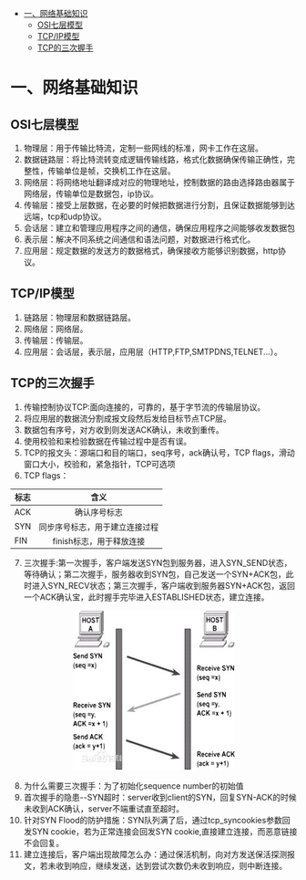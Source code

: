 * [一、网络基础知识](#一、网络基础知识)
    * [OSI七层模型](#OSI七层模型)
    * [TCP/IP模型](#TCP/IP模型)
    * [TCP的三次握手](#TCP的三次握手)
# 一、网络基础知识
## OSI七层模型
1. 物理层：用于传输比特流，定制一些网线的标准，网卡工作在这层。
2. 数据链路层：将比特流转变成逻辑传输线路，格式化数据确保传输正确性，完整性，传输单位是帧，交换机工作在这层。
3. 网络层：将网络地址翻译成对应的物理地址，控制数据的路由选择路由器属于网络层，传输单位是数据包，ip协议。
4. 传输层：接受上层数据，在必要的时候把数据进行分割，且保证数据能够到达远端，tcp和udp协议。
5. 会话层：建立和管理应用程序之间的通信，确保应用程序之间能够收发数据包
6. 表示层：解决不同系统之间通信和语法问题，对数据进行格式化。
7. 应用层：规定数据的发送方的数据格式，确保接收方能够识别数据，http协议。
## TCP/IP模型
1. 链路层：物理层和数据链路层。
2. 网络层：网络层。
3. 传输层：传输层。
4. 应用层：会话层，表示层，应用层（HTTP,FTP,SMTPDNS,TELNET...）。
## TCP的三次握手
1. 传输控制协议TCP:面向连接的，可靠的，基于字节流的传输层协议。
2. 将应用层的数据流分割成报文段然后发给目标节点TCP层。
3. 数据包有序号，对方收到则发送ACK确认，未收到重传。
4. 使用校验和来检验数据在传输过程中是否有误。
5. TCP的报文头：源端口和目的端口，seq序号，ack确认号，TCP flags，滑动窗口大小，校验和，紧急指针，TCP可选项
6. TCP flags：
<div align=center>

标志|含义
---|:--:
ACK|确认序号标志
SYN|同步序号标志，用于建立连接过程
FIN|finish标志，用于释放连接
</div>

7. 三次握手:第一次握手，客户端发送SYN包到服务器，进入SYN_SEND状态，等待确认；第二次握手，服务器收到SYN包，自己发送一个SYN+ACK包，此时进入SYN_RECV状态；第三次握手，客户端收到服务器SYN+ACK包，返回一个ACK确认宝，此时握手完毕进入ESTABLISHED状态，建立连接。

<div align=center>

![三次握手](pics/1.jpg)
</div>

8. 为什么需要三次握手：为了初始化sequence number的初始值
9. 首次握手的隐患--SYN超时：server收到client的SYN，回复SYN-ACK的时候未收到ACK确认，server不端重试直至超时。
10. 针对SYN Flood的防护措施：SYN队列满了后，通过tcp_syncookies参数回发SYN cookie，若为正常连接会回发SYN cookie,直接建立连接，而恶意链接不会回复。
11. 建立连接后，客户端出现故障怎么办：通过保活机制，向对方发送保活探测报文，若未收到响应，继续发送，达到尝试次数仍未收到响应，则中断连接。

